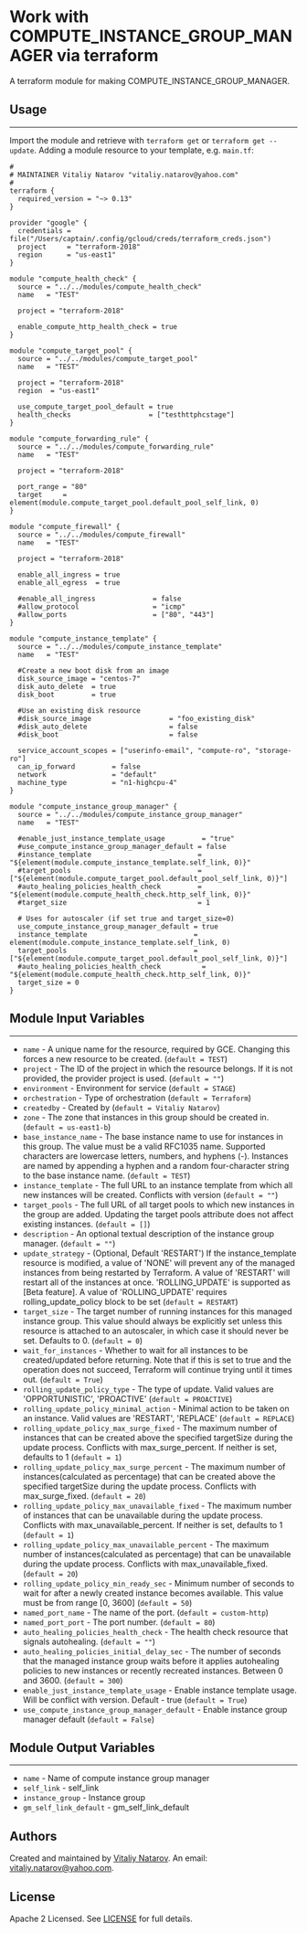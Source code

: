 # Work with COMPUTE_INSTANCE_GROUP_MANAGER via terraform

A terraform module for making COMPUTE_INSTANCE_GROUP_MANAGER.


## Usage
----------------------
Import the module and retrieve with ```terraform get``` or ```terraform get --update```. Adding a module resource to your template, e.g. `main.tf`:

```
#
# MAINTAINER Vitaliy Natarov "vitaliy.natarov@yahoo.com"
#
terraform {
  required_version = "~> 0.13"
}

provider "google" {
  credentials = file("/Users/captain/.config/gcloud/creds/terraform_creds.json")
  project     = "terraform-2018"
  region      = "us-east1"
}

module "compute_health_check" {
  source = "../../modules/compute_health_check"
  name   = "TEST"

  project = "terraform-2018"

  enable_compute_http_health_check = true
}

module "compute_target_pool" {
  source = "../../modules/compute_target_pool"
  name   = "TEST"

  project = "terraform-2018"
  region  = "us-east1"

  use_compute_target_pool_default = true
  health_checks                   = ["testhttphcstage"]
}

module "compute_forwarding_rule" {
  source = "../../modules/compute_forwarding_rule"
  name   = "TEST"

  project = "terraform-2018"

  port_range = "80"
  target     = element(module.compute_target_pool.default_pool_self_link, 0)
}

module "compute_firewall" {
  source = "../../modules/compute_firewall"
  name   = "TEST"

  project = "terraform-2018"

  enable_all_ingress = true
  enable_all_egress  = true

  #enable_all_ingress              = false
  #allow_protocol                  = "icmp"
  #allow_ports                     = ["80", "443"]
}

module "compute_instance_template" {
  source = "../../modules/compute_instance_template"
  name   = "TEST"

  #Create a new boot disk from an image
  disk_source_image = "centos-7"
  disk_auto_delete  = true
  disk_boot         = true

  #Use an existing disk resource
  #disk_source_image                   = "foo_existing_disk"
  #disk_auto_delete                    = false
  #disk_boot                           = false

  service_account_scopes = ["userinfo-email", "compute-ro", "storage-ro"]
  can_ip_forward         = false
  network                = "default"
  machine_type           = "n1-highcpu-4"
}

module "compute_instance_group_manager" {
  source = "../../modules/compute_instance_group_manager"
  name   = "TEST"

  #enable_just_instance_template_usage         = "true"
  #use_compute_instance_group_manager_default = false
  #instance_template                          = "${element(module.compute_instance_template.self_link, 0)}"
  #target_pools                               = ["${element(module.compute_target_pool.default_pool_self_link, 0)}"]
  #auto_healing_policies_health_check         = "${element(module.compute_health_check.http_self_link, 0)}"
  #target_size                                = 1

  # Uses for autoscaler (if set true and target_size=0)
  use_compute_instance_group_manager_default = true
  instance_template                          = element(module.compute_instance_template.self_link, 0)
  target_pools                               = ["${element(module.compute_target_pool.default_pool_self_link, 0)}"]
  #auto_healing_policies_health_check          = "${element(module.compute_health_check.http_self_link, 0)}"
  target_size = 0
}

```

## Module Input Variables
----------------------
- `name` - A unique name for the resource, required by GCE. Changing this forces a new resource to be created. (`default = TEST`)
- `project` - The ID of the project in which the resource belongs. If it is not provided, the provider project is used. (`default = ""`)
- `environment` - Environment for service (`default = STAGE`)
- `orchestration` - Type of orchestration (`default = Terraform`)
- `createdby` - Created by (`default = Vitaliy Natarov`)
- `zone` - The zone that instances in this group should be created in. (`default = us-east1-b`)
- `base_instance_name` - The base instance name to use for instances in this group. The value must be a valid RFC1035 name. Supported characters are lowercase letters, numbers, and hyphens (-). Instances are named by appending a hyphen and a random four-character string to the base instance name. (`default = TEST`)
- `instance_template` - The full URL to an instance template from which all new instances will be created. Conflicts with version (`default = ""`)
- `target_pools` - The full URL of all target pools to which new instances in the group are added. Updating the target pools attribute does not affect existing instances. (`default = []`)
- `description` - An optional textual description of the instance group manager. (`default = ""`)
- `update_strategy` - (Optional, Default 'RESTART') If the instance_template resource is modified, a value of 'NONE' will prevent any of the managed instances from being restarted by Terraform. A value of 'RESTART' will restart all of the instances at once. 'ROLLING_UPDATE' is supported as [Beta feature]. A value of 'ROLLING_UPDATE' requires rolling_update_policy block to be set (`default = RESTART`)
- `target_size` - The target number of running instances for this managed instance group. This value should always be explicitly set unless this resource is attached to an autoscaler, in which case it should never be set. Defaults to 0. (`default = 0`)
- `wait_for_instances` - Whether to wait for all instances to be created/updated before returning. Note that if this is set to true and the operation does not succeed, Terraform will continue trying until it times out. (`default = True`)
- `rolling_update_policy_type` - The type of update. Valid values are 'OPPORTUNISTIC', 'PROACTIVE' (`default = PROACTIVE`)
- `rolling_update_policy_minimal_action` - Minimal action to be taken on an instance. Valid values are 'RESTART', 'REPLACE' (`default = REPLACE`)
- `rolling_update_policy_max_surge_fixed` - The maximum number of instances that can be created above the specified targetSize during the update process. Conflicts with max_surge_percent. If neither is set, defaults to 1 (`default = 1`)
- `rolling_update_policy_max_surge_percent` - The maximum number of instances(calculated as percentage) that can be created above the specified targetSize during the update process. Conflicts with max_surge_fixed. (`default = 20`)
- `rolling_update_policy_max_unavailable_fixed` - The maximum number of instances that can be unavailable during the update process. Conflicts with max_unavailable_percent. If neither is set, defaults to 1 (`default = 1`)
- `rolling_update_policy_max_unavailable_percent` - The maximum number of instances(calculated as percentage) that can be unavailable during the update process. Conflicts with max_unavailable_fixed. (`default = 20`)
- `rolling_update_policy_min_ready_sec` - Minimum number of seconds to wait for after a newly created instance becomes available. This value must be from range [0, 3600] (`default = 50`)
- `named_port_name` - The name of the port. (`default = custom-http`)
- `named_port_port` - The port number. (`default = 80`)
- `auto_healing_policies_health_check` - The health check resource that signals autohealing. (`default = ""`)
- `auto_healing_policies_initial_delay_sec` - The number of seconds that the managed instance group waits before it applies autohealing policies to new instances or recently recreated instances. Between 0 and 3600. (`default = 300`)
- `enable_just_instance_template_usage` - Enable instance template usage. Will be conflict with version. Default - true (`default = True`)
- `use_compute_instance_group_manager_default` - Enable instance group manager default (`default = False`)

## Module Output Variables
----------------------
- `name` - Name of compute instance group manager
- `self_link` - self_link
- `instance_group` - Instance group
- `gm_self_link_default` - gm_self_link_default


## Authors

Created and maintained by [Vitaliy Natarov](https://github.com/SebastianUA). An email: [vitaliy.natarov@yahoo.com](vitaliy.natarov@yahoo.com).

## License

Apache 2 Licensed. See [LICENSE](https://github.com/SebastianUA/terraform/blob/master/LICENSE) for full details.
